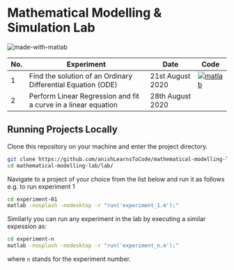 # Mathematical Modelling & Simulation Lab

![made-with-matlab](https://img.shields.io/badge/Made%20with-Matlab-1f425f.svg)

| No. | Experiment | Date | Code |
|-----|------------|------|------|
| 1 | Find the solution of an Ordinary Differential Equation (ODE) | 21st August 2020 | [![matlab](https://img.icons8.com/nolan/40/matlab.png)](lab/experiment-01/experiment_1.m)|
| 2 | Perform Linear Regression and fit a curve in a linear equation | 28th August 2020 | |


## Running Projects Locally
Clone this repository on your machine and enter the project directory.
```bash
git clone https://github.com/anishLearnsToCode/mathematical-modelling-lab.git
cd mathematical-modelling-lab/lab/
```

Navigate to a project of your choice from the list below and run it as follows e.g. to run 
experiment 1 
```bash
cd experiment-01
matlab -nosplash -nodesktop -r "run('experiment_1.m');"
``` 

Similarly you can run any experiment in the lab by executing a similar expession as:

```bash
cd experiment-n
matlab -nosplash -nodesktop -r "run('experiment_n.m');"
```   

where `n` stands for the experiment number.

